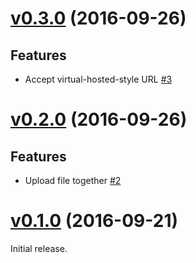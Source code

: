 # [v0.3.0](https://github.com/dtan4/s3url/releases/tag/v0.3.0) (2016-09-26)

## Features

- Accept virtual-hosted-style URL [#3](https://github.com/dtan4/s3url/pull/3)

# [v0.2.0](https://github.com/dtan4/s3url/releases/tag/v0.2.0) (2016-09-26)

## Features

- Upload file together [#2](https://github.com/dtan4/s3url/pull/2)

# [v0.1.0](https://github.com/dtan4/s3url/releases/tag/v0.1.0) (2016-09-21)

Initial release.
